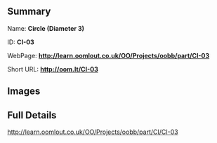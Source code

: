 

## Summary
 
Name: __Circle (Diameter 3)__

ID: __CI-03__

WebPage: __http://learn.oomlout.co.uk/OO/Projects/oobb/part/CI-03__

Short URL: __http://oom.lt/CI-03__


## Images




## Full Details

 http://learn.oomlout.co.uk/OO/Projects/oobb/part/CI/CI-03

